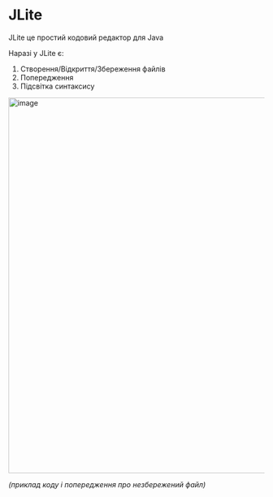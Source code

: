 # JLite

JLite це простий кодовий редактор для Java

Наразі у JLite є:
1. Створення/Відкриття/Збереження файлів
2. Попередження
3. Підсвітка синтаксису

<img width="985" height="740" alt="image" src="https://github.com/user-attachments/assets/ead26dba-290b-474f-a20a-b4d86222c4c3" />

*(приклад коду і попередження про незбережений файл)*
